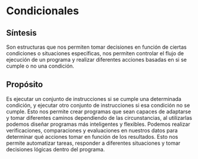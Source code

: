 # Condicionales

## Síntesis

Son estructuras que nos permiten tomar decisiones en función de ciertas condiciones o situaciones específicas, nos permiten controlar el flujo de ejecución de un programa y realizar diferentes acciones basadas en si se cumple o no una condición.

## Propósito

Es ejecutar un conjunto de instrucciones si se cumple una determinada condición, y ejecutar otro conjunto de instrucciones si esa condición no se cumple. Esto nos permite crear programas que sean capaces de adaptarse y tomar diferentes caminos dependiendo de las circunstancias, al utilizarlas podemos diseñar programas más inteligentes y flexibles. Podemos realizar verificaciones, comparaciones y evaluaciones en nuestros datos para determinar qué acciones tomar en función de los resultados. Esto nos permite automatizar tareas, responder a diferentes situaciones y tomar decisiones lógicas dentro del programa.
